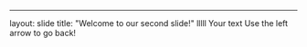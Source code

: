 ---
layout: slide
title: "Welcome to our second slide!"
lllll
Your text
Use the left arrow to go back!
